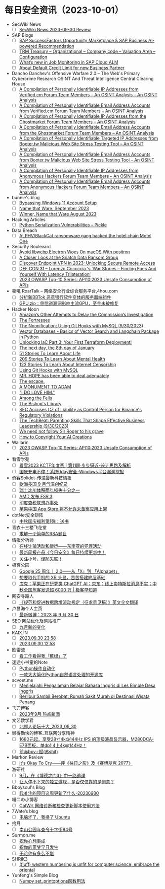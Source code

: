 # 每日安全资讯（2023-10-01）

- SecWiki News
  - [ ] [SecWiki News 2023-09-30 Review](http://www.sec-wiki.com/?2023-09-30)
- SAP Blogs
  - [ ] [SAP SuccessFactors Opportunity Marketplace & SAP Business AI-powered Recommendation](https://blogs.sap.com/2023/09/30/sap-successfactors-opportunity-marketplace-sap-business-ai-powered-recommendation/)
  - [ ] [TRM Treasury – Organizational – Company code – Valuation Area – Configuration](https://blogs.sap.com/2023/09/30/trm-treasury-organizational-company-code-valuation-area-configuration/)
  - [ ] [What’s new in Job Monitoring in SAP Cloud ALM](https://blogs.sap.com/2023/09/30/whats-new-in-job-monitoring-in-sap-cloud-alm/)
  - [ ] [About Default Credit Limit for new Business Partner](https://blogs.sap.com/2023/09/30/about-default-credit-limit-for-new-business-partner/)
- Dancho Danchev's Offensive Warfare 2.0 – The Web's Primary Cybercrime Research OSINT And Threat Intelligence Central Clearing House
  - [ ] [A Compilation of Personally Identifiable IP Addresses from Verified.cm Forum Team Members – An OSINT Analysis – An OSINT Analysis](https://feedpress.me/link/23736/16373273/a-compilation-of-personally-identifiable-ip-addresses-from-verified-cm-forum-team-members-an-osint-analysis-an-osint-analysis)
  - [ ] [A Compilation of Personally Identifiable Email Address Accounts from Verified.cm Forum Team Members – An OSINT Analysis](https://feedpress.me/link/23736/16373274/a-compilation-of-personally-identifiable-email-address-accounts-from-verified-cm-forum-team-members-an-osint-analysis)
  - [ ] [A Compilation of Personally Identifiable IP Addresses from the Ghostmarket Forum Team Members – An OSINT Analysis](https://feedpress.me/link/23736/16373275/a-compilation-of-personally-identifiable-ip-addresses-from-the-ghostmarket-forum-team-members-an-osint-analysis)
  - [ ] [A Compilation of Personally Identifiable Email Address Accounts from the Ghostmarket Forum Team Members – An OSINT Analysis](https://feedpress.me/link/23736/16373276/a-compilation-of-personally-identifiable-email-address-accounts-from-the-ghostmarket-forum-team-members-an-osint-analysis)
  - [ ] [A Compilation of Personally Identifiable Targeted IP Addresses from Booter.tw Malicious Web Site Stress Testing Tool – An OSINT Analysis](https://feedpress.me/link/23736/16373277/a-compilation-of-personally-identifiable-targeted-ip-addresses-from-booter-tw-malicious-web-site-stress-testing-tool-an-osint-analysis)
  - [ ] [A Compilation of Personally Identifiable Email Address Accounts from Booter.tw Malicious Web Site Stress Testing Tool – An OSINT Analysis](https://feedpress.me/link/23736/16373278/a-compilation-of-personally-identifiable-email-address-accounts-from-booter-tw-malicious-web-site-stress-testing-tool-an-osint-analysis)
  - [ ] [A Compilation of Personally Identifiable IP Addresses from Anonymous Hackers Forum Team Members – An OSINT Analysis](https://feedpress.me/link/23736/16373279/a-compilation-of-personally-identifiable-ip-addresses-from-anonymous-hackers-forum-team-members-an-osint-analysis)
  - [ ] [A Compilation of Personally Identifiable Email Address Accounts from Anonymous Hackers Forum Team Members – An OSINT Analysis](https://feedpress.me/link/23736/16373280/a-compilation-of-personally-identifiable-email-address-accounts-from-anonymous-hackers-forum-team-members-an-osint-analysis)
- bunnie's blog
  - [ ] [Bypassing Windows 11 Account Setup](https://www.bunniestudios.com/blog/?p=6835)
  - [ ] [Name that Ware, September 2023](https://www.bunniestudios.com/blog/?p=6826)
  - [ ] [Winner, Name that Ware August 2023](https://www.bunniestudios.com/blog/?p=6820)
- Hacking Articles
  - [ ] [Python Serialization Vulnerabilities – Pickle](https://www.hackingarticles.in/python-serialization-vulnerabilities-pickle/)
- Data Breach
  - [ ] [ALPHV/BlackCat ransomware gang hacked the hotel chain Motel One](https://securityaffairs.com/151732/cyber-crime/alphv-ransomware-motel-one.html)
- Security Boulevard
  - [ ] [Avoid libwebp Electron Woes On macOS With positron](https://securityboulevard.com/2023/09/avoid-libwebp-electron-woes-on-macos-with-positron/)
  - [ ] [A Closer Look at the Snatch Data Ransom Group](https://securityboulevard.com/2023/09/a-closer-look-at-the-snatch-data-ransom-group/)
  - [ ] [Discover Endpoint VPN in 2023: Unlocking Secure Remote Access](https://securityboulevard.com/2023/09/discover-endpoint-vpn-in-2023-unlocking-secure-remote-access/)
  - [ ] [DEF CON 31 – Lorenzo Cococcia ‘s ‘War Stories – Finding Foes And Yourself With Latency Trilateration’](https://securityboulevard.com/2023/09/def-con-31-lorenzo-cococcia-s-war-stories-finding-foes-and-yourself-with-latency-trilateration/)
  - [ ] [2023 OWASP Top-10 Series: API10:2023 Unsafe Consumption of APIs](https://securityboulevard.com/2023/09/2023-owasp-top-10-series-api102023-unsafe-consumption-of-apis/)
- 嘶吼 RoarTalk – 网络安全行业综合服务平台,4hou.com
  - [ ] [分析新BBTok 恶意银行软件变体的服务器端组件](https://www.4hou.com/posts/xzw9)
  - [ ] [GPU.zip：侧信道漏洞影响主流GPU，至今未被修复](https://www.4hou.com/posts/5wXB)
- Hacker Noon
  - [ ] [Amazon’s Other Attempts to Delay the Commission’s Investigation](https://hackernoon.com/amazons-other-attempts-to-delay-the-commissions-investigation?source=rss)
  - [ ] [The Fortresses](https://hackernoon.com/the-fortresses?source=rss)
  - [ ] [The Noonification: Using Git Hooks with MySQL (9/30/2023)](https://hackernoon.com/9-30-2023-noonification?source=rss)
  - [ ] [Vector Databases - Basics of Vector Search and Langchain Package in Python](https://hackernoon.com/vector-databases-basics-of-vector-search-and-langchain-package-in-python?source=rss)
  - [ ] [Unlocking IaC Part 3: Your First Terraform Deployment!](https://hackernoon.com/unlocking-iac-part-3-your-first-terraform-deployment?source=rss)
  - [ ] [The next day, the 8th day of January](https://hackernoon.com/the-next-day-the-8th-day-of-january?source=rss)
  - [ ] [51 Stories To Learn About Life](https://hackernoon.com/51-stories-to-learn-about-life?source=rss)
  - [ ] [209 Stories To Learn About Mental Health](https://hackernoon.com/209-stories-to-learn-about-mental-health?source=rss)
  - [ ] [123 Stories To Learn About Internet Censorship](https://hackernoon.com/123-stories-to-learn-about-internet-censorship?source=rss)
  - [ ] [Using Git Hooks with MySQL](https://hackernoon.com/using-git-hooks-with-mysql?source=rss)
  - [ ] [MR. HOPE has been able to deal adequately](https://hackernoon.com/mr-hope-has-been-able-to-deal-adequately?source=rss)
  - [ ] [The escape.](https://hackernoon.com/the-escape-tg6ipv2?source=rss)
  - [ ] [A MONUMENT TO ADAM](https://hackernoon.com/a-monument-to-adam?source=rss)
  - [ ] ["I DO LOVE HIM."](https://hackernoon.com/i-do-love-him?source=rss)
  - [ ] [Among the Fells](https://hackernoon.com/among-the-fells?source=rss)
  - [ ] [The Bishop's Library](https://hackernoon.com/the-bishops-library?source=rss)
  - [ ] [SEC Accuses CZ of Liability as Control Person for Binance's Regulatory Violations](https://hackernoon.com/sec-accuses-cz-of-liability-as-control-person-for-binances-regulatory-violations?source=rss)
  - [ ] [The TechBeat: Parenting Skills That Shape Effective Business Leadership (9/30/2023)](https://hackernoon.com/9-30-2023-techbeat?source=rss)
  - [ ] [We need not follow Sir Roger to his grave](https://hackernoon.com/we-need-not-follow-sir-roger-to-his-grave?source=rss)
  - [ ] [How to Copyright Your AI Creations](https://hackernoon.com/how-to-copyright-your-ai-creations?source=rss)
- Wallarm
  - [ ] [2023 OWASP Top-10 Series: API10:2023 Unsafe Consumption of APIs](https://lab.wallarm.com/api102023-unsafe-consumption-of-apis/)
- 看雪学苑
  - [ ] [看雪2023 KCTF年度赛 | 第11题·步步逼近-设计思路及解析](https://mp.weixin.qq.com/s?__biz=MjM5NTc2MDYxMw==&mid=2458520790&idx=1&sn=c82a730ba8566df4f220c849d7ed2087&chksm=b18d3c5c86fab54a7e5f0947d3db3bc1f39643290c8eef89626d64705ea51e8fcb1618d0fba6&scene=58&subscene=0#rd)
  - [ ] [国庆充电不停！系统0day安全-Windows平台漏洞挖掘](https://mp.weixin.qq.com/s?__biz=MjM5NTc2MDYxMw==&mid=2458520790&idx=2&sn=957e67b97580bf11f4027363d2db9ed5&chksm=b18d3c5c86fab54aefbf5bb78339e79629d90b4a4e9de8747f6e46bee2b4b202c2d5478193d1&scene=58&subscene=0#rd)
- 奇客Solidot–传递最新科技情报
  - [ ] [欧洲多国 9 月气温创纪录](https://www.solidot.org/story?sid=76234)
  - [ ] [瑞士冰川体积两年损失十分之一](https://www.solidot.org/story?sid=76233)
  - [ ] [AMD 发布 FSR 3](https://www.solidot.org/story?sid=76232)
  - [ ] [印度查税联想办事处](https://www.solidot.org/story?sid=76231)
  - [ ] [苹果中国 App Store 将不允许未备案应用上架](https://www.solidot.org/story?sid=76230)
- dotNet安全矩阵
  - [ ] [中秋国庆福利第1弹：送书](https://mp.weixin.qq.com/s?__biz=MzUyOTc3NTQ5MA==&mid=2247488825&idx=1&sn=e5d15d7384a9ffadd07b78b4ea3f8c02&chksm=fa5abbd4cd2d32c22cdb64cc674a029469d054fcc84887482ba55d79b201cb345085813c3139&scene=58&subscene=0#rd)
- 青衣十三楼飞花堂
  - [ ] [求解一个简单的RSA题目](https://mp.weixin.qq.com/s?__biz=MzUzMjQyMDE3Ng==&mid=2247486844&idx=1&sn=8e018740ca21a4598b705db0b4a57e66&chksm=fab2ce43cdc5475572e48a30d782c4d8eaf6f20ed681f8c1d8cf5c2ea4899667611e1b80c38b&scene=58&subscene=0#rd)
- 情报分析师
  - [ ] [在线诈骗活动和贩运——东南亚的犯罪活动](https://mp.weixin.qq.com/s?__biz=MzA3Mjc1MTkwOA==&mid=2650539505&idx=1&sn=6441b5d8b92738db1072ee39777b4bb1&chksm=87112bbab066a2ac89627e5418f7199f32851dacccc61097675b51a0b9657064ab53b41c1233&scene=58&subscene=0#rd)
  - [ ] [最新简报产品《今日安全》每日持续更新中！](https://mp.weixin.qq.com/s?__biz=MzA3Mjc1MTkwOA==&mid=2650539505&idx=2&sn=bacf37c707644249d07c2d14b906f066&chksm=87112bbab066a2ac270bc5ee1e2e03d7560357b38c03b0dbc474c8e8f4faa8ffa686a099b305&scene=58&subscene=0#rd)
  - [ ] [关注小号，谨防失联！](https://mp.weixin.qq.com/s?__biz=MzA3Mjc1MTkwOA==&mid=2650539505&idx=3&sn=6aef64e820cca01519b4acaa7115b3f1&chksm=87112bbab066a2ac3067300c5db8f18ac0deff7b12cf7d37cdc97a1691357cb2d7abecaf856b&scene=58&subscene=0#rd)
- 极客公园
  - [ ] [Google 25 周年｜ 2.0——从「X」到 「Alphabet」](https://mp.weixin.qq.com/s?__biz=MTMwNDMwODQ0MQ==&mid=2653014889&idx=1&sn=eee5fe627f70a427a4a1a136c719d9bc&chksm=7e54b6df49233fc9d5ffbf53edea1d6ccb854f0f5f10783431f00b3ce6276beb8e884aeadd54&scene=58&subscene=0#rd)
  - [ ] [想要取代手机的 XR 头显，苦苦搭建底层基础](https://mp.weixin.qq.com/s?__biz=MTMwNDMwODQ0MQ==&mid=2653014889&idx=2&sn=5311a8369a68a089b0d014939a38eea4&chksm=7e54b6df49233fc942299219f6ae748c7a20c7e65305ed94f9ca9cbed30d015f30b7a1066b10&scene=58&subscene=0#rd)
  - [ ] [库克：苹果正在研究类 ChatGPT AI；京东：线上卖特斯拉消息不实；中秋全国旅客发送超 6000 万 | 极客早知道](https://mp.weixin.qq.com/s?__biz=MTMwNDMwODQ0MQ==&mid=2653014475&idx=1&sn=329966fb5675c486076671d428c82cf8&chksm=7e54b47d49233d6bfc41f4d1b7cde5346dd3aad15eb688e957f9f7470b861cc067ce10f59512&scene=58&subscene=0#rd)
- 网安寻路人
  - [ ] [《规范和促进数据跨境流动规定（征求意见稿）》英文全文翻译](https://mp.weixin.qq.com/s?__biz=MzIxODM0NDU4MQ==&mid=2247500451&idx=1&sn=a72e1e5f80f5a212a0f1f0bdf53a10f5&chksm=97e97f49a09ef65ff99d04715ccbbbbe93aa9e47faaf79654773e8233298446f8bf4a7e867a2&scene=58&subscene=0#rd)
- 卢昌海个人主页
  - [ ] [最新微博：2023 年 9 月 30 日](https://www.changhai.org/articles/miscellaneous/blog/202309.php#latest)
- SEO 网站优化及网站推广
  - [ ] [九月新的变化](https://seo.g2soft.net/2023/09/30/sep-2023-news.html)
- KAIX.IN
  - [ ] [2023.09.30 23:58](https://kaix.in/2023/093023/)
  - [ ] [2023.09.30 12:58](https://kaix.in/2023/0930/)
- 欧雷流
  - [ ] [看工作看得我「蕉绿」了](https://ourai.ws/posts/what-kind-of-job-should-i-look-for/)
- 迷途小书童的Note
  - [ ] [Python操作自动化](https://xugaoxiang.com/2023/09/30/python-pyautogui/)
  - [ ] [一款大大简化Python自然语言处理的开源库](https://xugaoxiang.com/2023/09/30/python-textblob/)
- scvoet.me
  - [ ] [Menjelajahi Pengalaman Belajar Bahasa Inggris di Les Bimble Desa Inggris](https://scvoet.me/uncategorized/menjelajahi-pengalaman-belajar-bahasa-inggris-di-les-bimble-desa-inggris)
  - [ ] [Berlibur Sambil Berobat: Rumah Sakit Murah di Destinasi Wisata Penang](https://scvoet.me/uncategorized/berlibur-sambil-berobat-rumah-sakit-murah-di-destinasi-wisata-penang)
- 飞刀博客
  - [ ] [2023年9月 热点新闻](https://www.feidaoboke.com/post/hot-news-monthly-202309.html)
- 文艺数学君
  - [ ] [北邮人论坛十大_2023_09_30](https://mathpretty.com/16338.html)
- 懒得勤快的博客_互联网分享精神
  - [ ] [1680元起，享受28寸4k@144Hz IPS 的顶级液晶显示器，M280DCA-E7B面板，单dp1.4上4k@144Hz！](https://masuit.com/1662)
  - [ ] [前赤boy♂赋(苏shit)](https://masuit.com/2058)
- Markon Review
  - [ ] [It's Okay To Cry——评《往日之影》及《赛博朋克 2077》](https://markonreview.com/2023/09/30/its-okay-to-cry-review-on-2077-and-phantom-liberty/)
- 游研社
  - [ ] [9月，在《博德之门3》中一路逃课](https://www.yystv.cn/p/11215)
  - [ ] [让人停不下来的独立游戏，是否仅仅靠的是创意？](https://www.yystv.cn/p/11214)
- Bboysoul's Blog
  - [ ] [我关注的项目这周更新了什么-20230930](https://www.bboy.app/2023/09/30/%E6%88%91%E5%85%B3%E6%B3%A8%E7%9A%84%E9%A1%B9%E7%9B%AE%E8%BF%99%E5%91%A8%E6%9B%B4%E6%96%B0%E4%BA%86%E4%BB%80%E4%B9%88-20230930/)
- 喵二の小博客
  - [ ] [CatWrt 网络诊断和检查更新脚本使用方法](https://www.miaoer.xyz/posts/network/catwrt-bash-script)
- 7Wate‘s blog
  - [ ] [电脑坏了，我换了 Ubuntu](https://blog.7wate.com/?p=124)
- 拾月
  - [ ] [南山公园与查令十字街84号](https://www.skyue.com/23093023.html)
- Surmon.me
  - [ ] [祝你心想事成](https://surmon.me/article/253)
  - [ ] [祝你的噩梦早日发生](https://surmon.me/article/252)
  - [ ] [无论你有多么不堪](https://surmon.me/article/251)
- SHRIK3
  - [ ] [(fluff) western numbering is unfit for computer science, embrace the oriental](https://shrik3.com/post/hex_numbers/)
- Yunfeng's Simple Blog
  - [ ] [Numpy set_printoptions函数用法](http://vra.github.io/2023/09/30/numpy-printoptions/)
